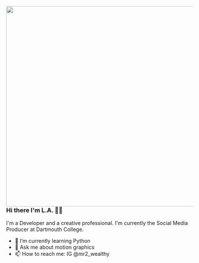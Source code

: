 <img align="right" src="https://user-images.githubusercontent.com/67489024/107159930-1f220700-6961-11eb-8649-279de6e42679.png" width=540px height=540px/>

### Hi there I'm L.A. 👋🏾

I'm a Developer and a creative professional. I'm currently the Social Media Producer at Dartmouth College.

- 🌱 I’m currently learning Python
- 💬 Ask me about motion graphics
- 📫 How to reach me: IG @mr2_wealthy
